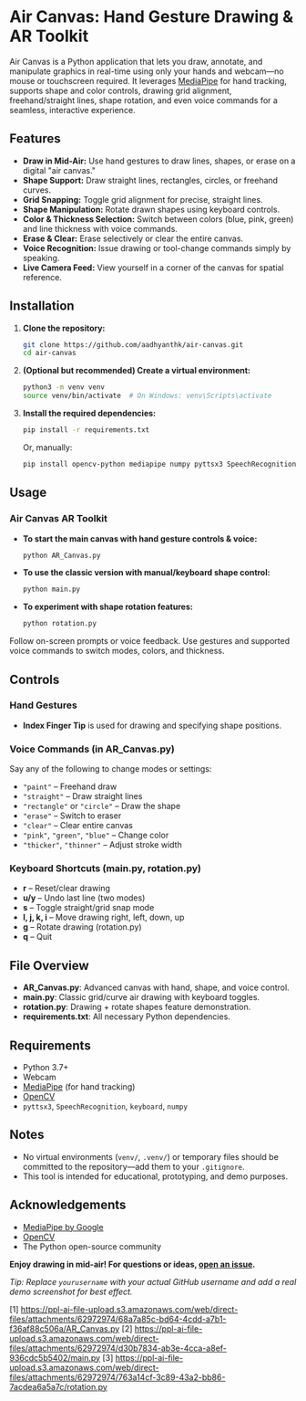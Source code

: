 # Air Canvas: Hand Gesture Drawing & AR Toolkit

Air Canvas is a Python application that lets you draw, annotate, and manipulate graphics in real-time using only your hands and webcam—no mouse or touchscreen required. It leverages [MediaPipe](https://mediapipe.dev/) for hand tracking, supports shape and color controls, drawing grid alignment, freehand/straight lines, shape rotation, and even voice commands for a seamless, interactive experience.

## Features

- **Draw in Mid-Air:** Use hand gestures to draw lines, shapes, or erase on a digital "air canvas."
- **Shape Support:** Draw straight lines, rectangles, circles, or freehand curves.
- **Grid Snapping:** Toggle grid alignment for precise, straight lines.
- **Shape Manipulation:** Rotate drawn shapes using keyboard controls.
- **Color & Thickness Selection:** Switch between colors (blue, pink, green) and line thickness with voice commands.
- **Erase & Clear:** Erase selectively or clear the entire canvas.
- **Voice Recognition:** Issue drawing or tool-change commands simply by speaking.
- **Live Camera Feed:** View yourself in a corner of the canvas for spatial reference.


## Installation

1. **Clone the repository:**
   ```bash
   git clone https://github.com/aadhyanthk/air-canvas.git
   cd air-canvas
   ```

2. **(Optional but recommended) Create a virtual environment:**
   ```bash
   python3 -m venv venv
   source venv/bin/activate  # On Windows: venv\Scripts\activate
   ```

3. **Install the required dependencies:**
   ```bash
   pip install -r requirements.txt
   ```
   Or, manually:
   ```bash
   pip install opencv-python mediapipe numpy pyttsx3 SpeechRecognition keyboard
   ```

## Usage

### Air Canvas AR Toolkit

- **To start the main canvas with hand gesture controls & voice:**
  ```bash
  python AR_Canvas.py
  ```

- **To use the classic version with manual/keyboard shape control:**
  ```bash
  python main.py
  ```

- **To experiment with shape rotation features:**
  ```bash
  python rotation.py
  ```

Follow on-screen prompts or voice feedback. Use gestures and supported voice commands to switch modes, colors, and thickness.

## Controls

### Hand Gestures
- **Index Finger Tip** is used for drawing and specifying shape positions.

### Voice Commands (in AR_Canvas.py)
Say any of the following to change modes or settings:
- `"paint"` – Freehand draw  
- `"straight"` – Draw straight lines  
- `"rectangle"` or `"circle"` – Draw the shape  
- `"erase"` – Switch to eraser  
- `"clear"` – Clear entire canvas  
- `"pink"`, `"green"`, `"blue"` – Change color  
- `"thicker"`, `"thinner"` – Adjust stroke width  

### Keyboard Shortcuts (main.py, rotation.py)
- **r** – Reset/clear drawing
- **u/y** – Undo last line (two modes)
- **s** – Toggle straight/grid snap mode
- **l, j, k, i** – Move drawing right, left, down, up
- **g** – Rotate drawing (rotation.py)
- **q** – Quit

## File Overview

- **AR_Canvas.py**: Advanced canvas with hand, shape, and voice control.
- **main.py**: Classic grid/curve air drawing with keyboard toggles.
- **rotation.py**: Drawing + rotate shapes feature demonstration.
- **requirements.txt**: All necessary Python dependencies.

## Requirements

- Python 3.7+
- Webcam
- [MediaPipe](https://google.github.io/mediapipe/) (for hand tracking)
- [OpenCV](https://opencv.org/)
- `pyttsx3`, `SpeechRecognition`, `keyboard`, `numpy`

## Notes

- No virtual environments (`venv/`, `.venv/`) or temporary files should be committed to the repository—add them to your `.gitignore`.
- This tool is intended for educational, prototyping, and demo purposes.

## Acknowledgements

- [MediaPipe by Google](https://mediapipe.dev/)
- [OpenCV](https://opencv.org/)
- The Python open-source community

**Enjoy drawing in mid-air! For questions or ideas, [open an issue](https://github.com/yourusername/air-canvas/issues).**

*Tip: Replace `yourusername` with your actual GitHub username and add a real demo screenshot for best effect.*

[1] https://ppl-ai-file-upload.s3.amazonaws.com/web/direct-files/attachments/62972974/68a7a85c-bd64-4cdd-a7b1-f36af88c506a/AR_Canvas.py
[2] https://ppl-ai-file-upload.s3.amazonaws.com/web/direct-files/attachments/62972974/d30b7834-ab3e-4cca-a8ef-936cdc5b5402/main.py
[3] https://ppl-ai-file-upload.s3.amazonaws.com/web/direct-files/attachments/62972974/763a14cf-3c89-43a2-bb86-7acdea6a5a7c/rotation.py
